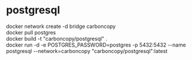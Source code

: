 # postgresql

docker network create -d bridge carboncopy  
docker pull postgres  
docker build -t "carboncopy/postgresql" .  
docker run -d -e POSTGRES_PASSWORD=postgres -p 5432:5432 --name postgresql --network=carboncopy "carboncopy/postgresql":latest

